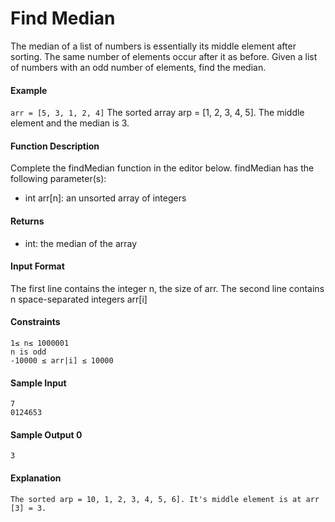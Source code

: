 # Find Median
The median of a list of numbers is essentially its middle element after sorting. The same number of elements occur after it as before. Given a list of numbers with an odd number of elements, find the median.
#### Example
`arr = [5, 3, 1, 2, 4]`
The sorted array arp = [1, 2, 3, 4, 5]. The middle element and the median is 3.

#### Function Description
Complete the findMedian function in the editor below.
findMedian has the following parameter(s):
- int arr[n]: an unsorted array of integers

#### Returns
- int: the median of the array
#### Input Format
The first line contains the integer n, the size of arr.
The second line contains n space-separated integers arr[i]

#### Constraints
```
1≤ n≤ 1000001
n is odd
-10000 ≤ arr|i] ≤ 10000
```
#### Sample Input
````
7
0124653
````
#### Sample Output 0
`3`

#### Explanation 
`The sorted arp = 10, 1, 2, 3, 4, 5, 6]. It's middle element is at arr [3] = 3.`